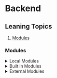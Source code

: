 # Backend

## Leaning Topics

1. [Modules](#modules)

<a name="modules"></a>
### Modules

<details>
<summary>Local Modules</summary>
যে সকল modules আমরা নিজেরা তৈরি করে থাকি সে সকল modules কে local modules বলা হয়।

```javascript
নিজেরা modules তৈরি করলে সেটা নিম্নক্তভাবে করতে হবে... 
const getName = () => 'Md Abdullah Fardus'; (এখানে ES6 এর ফাংশন ব্যবহার করা হয়েছে)
const getDOB = () => '08/08/1993';

exports.name = getName; (তৈরি করা ফাংশন exports করতে হবে ব্যবহার করার জন্য)
exports.age = getDOB; (exports. এর পরে যেকোনো নাম দেয়া যাবে)
(উপরোক্ত পদ্ধতিতে exports করার সুবিধা হলো এটাকে পছন্দ অনুযায়ী নামে exports করা যায়)

এই তৈরি কৃত modules ব্যবহার করার পদ্ধতি যথাক্রমে... 
const author = require('./Local_modules'); (যেকোনো নাম দিয়ে সেটাকে require করে নিতে হবে এবং file path বলে দিতে হবে)

console.log(author.name());
console.log(author.age());
(চেক করার জন্য terminal এ node index.js/অথবা যে ফাইলে রাখা হবে সেই ফাইলের নাম লিখে enter করলেই result দেখাবে)

অন্য আরেকটি উপায়ে export এবং import করা যায়, তা যথাক্রমে... 
exports.presentAddress = () => 'Sufia Vila/1st Floor/B3, Puratan Controlmore, North Patenga, Chattogram-4222';
(আলাদা করে লেখা এড়িয়ে যেতে চাইলে এই পদ্ধতিটি ব্যবহার করা যেতে পারে)
const {presentAddress} = require('./Local_modules');
(এখানে পছন্দ অনুযায়ী নাম দেয়া যায় না, যেমন্টা modules এর নাম দেয়া হয় ঠিক সেভাবেই লিখতে হয় এবং সেটা দ্বিতীয় বন্ধনীর ভেতরে)

আরো একটি export এবং import এর উপায় যথাক্রমে...
const fatherName = 'Md Olliullah Anshari'; (চাইলে variable ও ব্যবহার করা যায়)
const motherName = 'Jannatul Fardus';

module.exports = {
    fatherName,
    motherName
}
(modules.export কথাটি লিখে = সমান চিহ্ন দিয়ে দ্বিতীয় বন্ধনীর মধ্যে variable এর নাম দেয়া যায়,
তবে এক্ষেত্রেও নিজের ইচ্ছেমত নতুন নাম দেয়া যায় না export এর ক্ষেত্রে,
আপনি চাইলে এই পদ্ধতিতে ফাংশনও export করতে পারবেন)

const author = require('./Local_modules'); (require এর মাধ্যমে import করে নিতে হবে)
console.log(author.fatherName);
console.log(author.motherName);
```

    
</details>
<details>
<summary>Built in Modules</summary>
যে সকল modules পূর্বে থেকেই nodejs এর মধ্যে তৈরি করা রয়েছে সে সকল modules কে build in modules বলে। যেমন -

 - fs (ফাইল সিস্টেম হ্যান্ডেল করতে ব্যবহৃত হয়)
 - http (http server তৈরি করতে ব্যবহৃত হয়)
 - https (https server তৈরি করতে ব্যবহৃত হয়)
 - path (ফাইলের পাথ হ্যান্ডেল করতে ব্যবহৃত হয়)
 - url (url string parse করতে ব্যবহৃত হয়)
 - util (utility functions ব্যবহার করতে ব্যবহৃত হয়)
  


<details>
    <summary>File System (fs)</summary>
fs module ব্যবহার করার পূর্বে এটাকে যেকোনো নামে require করে নিতে হবে 

```javascript
const fs = require('fs');
```
fs module এ নিম্নোক্ত functions/methods সমূহ রয়েছে - 

- writeFile (এর সাহায্যে নতুন কোনো ফাইল তৈরি করা যায়)
```javascript
fs.writeFile('demo.txt','This is demo text',(err)=>{
       return (err ? console.log('err') : console.log('successful'))
    })
(আমরা demo নামে একটি text file তৈরি করার জন্য উপরোক্ত কোডটি ব্যবহার করেছি। 
প্রথম বন্ধনীর ভেতরে আমরা প্রহমে যে ফাইলটি তৈরি করতে চাই তার নাম extension সহ লিখেছি অর্থাৎ demo.txt
তারপর ফাইলের ভেতরে আমরা কিছু text লিখে দিয়েছি এবং
সর্বশেষে আমরা একটা call back ফাংশন দিয়েছি।
এখানে ফাংশনের ভেতরে আমরা একটি প্যারামিটার পাছ করেছি err নামে।
এরপর আমরা একটি টার্নারী কন্ডিশন ব্যবহার করেছি, অর্থাৎ ফাংশনের মধ্যে থাকা প্যারামিটার 
err হলে err লেখা console এ প্রিন্ট হবে, আর err না হলে console এ successful প্রিন্ট হবে।)
```
- appendFile (এর সাহায্যে কোনো ফাইল আপডেট করা যায়) 
```javascript
fs.appendFile('demo.txt','This text is included by appendFile method.',(err)=>{
       return (err ? console.log('err') : console.log('successful'))
    })
(এই পদ্ধতিতে আমরা যে ফাইলের ডাটা আপডেট করতে চাইছি সেই ফাইলের নাম extension সহ লিখে,
তারপর ডাটা লিখেছি এবং শেষে একটি কল বেক ফাংশন দিয়েছি, যাতে করে বুঝতে পারা যায় ফাইল
আপডেট ঠিক মতো হয়েছে কি না)
```
- readFile (এর সাহায্যে কোনো ফাইল রিড করা যায়)
```javascript
 fs.readFile('demo.txt','utf-8',(err, data)=>{
       return (err ? console.log('err') : console.log(data))
    })
(এই পদ্ধতিতে কোনো ফাইলের ডাটা রিড করার জন্য প্রথমে ফাইলের নামটি দিতে হবে extension সহ,
তারপর এনকোড হিসেবে utf-8 দিতে হবে। এই utf-8 না দিলে ফাইল রিডিং এর পরিবর্তে buffer দেখাবে।
তারপর কল বেক ফাংশনে দুটি প্যারামিটার দিয়ে দিতে হবে, একটি হলো err এবং অন্যটি হলো data)
```
- renameFile (এর সাহায্যে কোনো ফাইলের নাম পরিবর্তন করা যায়)
```javascript
fs.rename('demo.txt demo2.text','demo2.txt',(err)=>{
       return (err ? console.log('err') : console.log('successful'))
    })
(এই পদ্ধতিতে যে ফাইলের নাম পরিবর্তন করা হবে সেই ফাইলের নাম প্রথমে extension সহ লিখতে হবে
তারপর যে নতুন নামকরণ করতে চান সে নামটি লিখে দিতে হবে এবং শেষে কল বেক ফাংশনের মধ্যে একটি
প্যারামিটার পাছ করে err অথবা successful message console এ প্রিন্ট কমান্ড দিতে পারেন)
```
- unlink (এর সাহায্যে কোনো ফাইল ডিলিট করা যায়)
```javascript
fs.unlink('demo.txt,kk.txt',(err)=>{
       return (err ? console.log('err') : console.log('successful'))
    })
(এই পদ্ধতিতে শুধু যে ফাইলটি ডিলিট করা হবে তার নাম extension সহ দিয়ে একটি কল বেক ফাংশনে
একটি প্যারামিটার পাছ করে err অথবা successfull message প্রিন্ট করতে পারেন)
```
- exists (এর সাহায্যে কোনো ফাইল খোজা যায়)
```javascript
fs.exists('demo.txt',(result)=>{
       return (result ? console.log('found') : console.log('not found'))
    })
(এই পদ্ধতিতে যে ফাইলের খোজ করা হবে তার নাম extension সহ লিখে তারপর একটি কল বেক ফাংশনে
একটি প্যারামিটার পাছ করে দিয়ে আপনি চাইলে তার মাধ্যমে found অথবা not found প্রিন্ট করাতে পারেন
টার্নারি কন্ডিশনাল অপারেটর ব্যবহারের মাধ্যমে)
```
</details>
<details>
<summary>http</summary>
http module ব্যবহার করার পূর্বে এটাকে import/require করে নিতে হবে

```javascript
    const http = require('http');
```
http এর অন্তর্ভুক্ত modules সমূহ নিম্নোক্ত উপায়ে ব্যবহার করা যায়... 
- createServer (সার্ভার তৈরি করার জন্য ব্যবহার করা হয়)
```javascript
const port = 3000; (সার্ভারের যেকোনো একটি পোর্ট নাম্বার দিয়ে দিতে যাতে সার্ভার রান করে। এখানে 3000 এর স্থলে যেকোনো সংখ্যা চাইলে ব্যবহার করতে পারবেন)
const hostName = '0.0.0.0'; (একটি হোস্ট নাম প্রদান করতে হবে। আপনি চাইলে হোস্ট নাম হিসেবে 127.0.0.1 ব্যবহার করতে পারেন।)

http.createServer((req, res)=>{
        res.end('<h1>Hello! I am your First server...</h1>')
    }).listen(port, hostName,()=> console.log(`server is running successfully at http://${hostName}:${port}`));
     
(একটি সার্ভার তৈরিতে দুটি প্যারামিটার দিয়ে দিতে হয়। একটি request এবং অন্যটি হলো
response. এখানে response এ সেটাই দেখানো হবে যেটা আপনি লিখে দিবেন। আমরা 
res.end method ব্যবহার করেছি response হিসেবে। আপনি চাইলে res.send ব্যবহার
করতে পারেন। অন্যদিকে সার্ভার সঠিকভাবে চালু হয়েছে তা বোঝার জন্য আমরা এর শেষে কল বেক হিসেবে .listen ব্যবহার করেছি। যেখানে আমরা port এবং hostName 
দুটো প্যারমিটার পাছ করেছি সেই সাথে কল বেক হিসেবে console.log এর ভেতরে ম্যাসেজ দিয়ে দিয়েছি।
আর এই সকল কাজ করতে আমরা ES6 এর লিটারালাল বেক টিক ব্যবহার করেছি।)
```

- http (Request)

```javascript
    নিম্নোক্ত উপায়ে http থেকে request করা হয়ে থাকে, তা যথাক্রমে... 

    - get()
    - post()
    - delete()
    - put()
    - head()
```

- http (Response)

```javascript
    http থেকে দুই ভাবে আমাদেরকে response পাঠিয়ে থাকে। একটি হলো status code আকারে অন্যটি হলো Data আকারে। 
    নিম্নোক্ত উপায়ে http থেকে status code response করা হয়ে থাকে, তা যথাক্রমে... 

    - Informational Response (100-199)
    - Successful Response (200-299)
    - Redirects (300-399)
    - Client Errors (400-499)
    - Server Errors (500-599)
```

```javascript
    http.createServer((req, res)=>{
        res.writeHead(202, {'Content-Type':'text/html'}) 
        (202 এখানে status code set করার জন্য ব্যবহৃত হয়েছে। আর Content-type দ্বারা বলে দেয়া হয়েছে এটি
        কি প্রকারের content. যেমন- এখানে আমরা text/html এর পরিবর্তে text/plain ব্যবহার করতে পারতাম)
        res.write('<h1>Hello Sir, I am server2</h1>')
        res.end()
    }).listen(port,hostname,
        console.log(`Your server2 is successfully running at http://${hostname}:${port}`))
```
</details>
</details>

<details>
<summary>External Modules</summary>

যে সকল modules আমরা install করে ব্যবহার করে থাকি সেগুলোকে external modules বলা হয়। 
এই extenal modules গুলো <http://www.npmjs.com> থেকে চাইলে ব্যবহার করা যেতে পারে। external modules
ব্যবহারের সুবিধা হলো এসকল modules অন্য কেউ পূর্বে থেকেই তৈরি করে রেখেছে, তাই আমাদের এসব
পুনরায় আর তৈরি করতে হবে না। 
যাই হোক external modules ব্যবহার করার জন্য নিম্নোক্ত ধাপ গুলো অনুসরণ করতে হবে যথাক্রমে... 

প্রথমে terminal open করে নিয়ে তাতে নিম্নোক্ত কোডটি টাইপ করে enter দিতে হবে 

```
npm init 
অথবা
npm init -y 
(এতে করে পর্যায়ক্রমে যে তথ্যগুলো দিয়ে package.json file তৈরি করতে হয়, তা আর করতে হয় না)
```
এবার যে module টি ব্যবহার করতে চান, তার installation এর প্রক্রিয়া দেখে সে অনুযায়ী terminal এ type করে install করে নিতে হবে। যেমন -

```
npm install random-fruits-name
```

install হয়ে গেলে সেই package টি কে প্রথমে require করে নিতে হবে। তারপর documentation থেকে দেখে সেটার ব্যবহার প্রণালী দেখে আপনি চাইলে ব্যবহার করতে পারেন। উদাহরণস্বরূপ আমাদের install কৃত package কিভাবে ব্যবহার করতে হবে সেটা দেখানো হলো... 

```javascript
const fruitsName = require('random-fruits-name')

console.log(fruitsName('es'));
```
</details>
